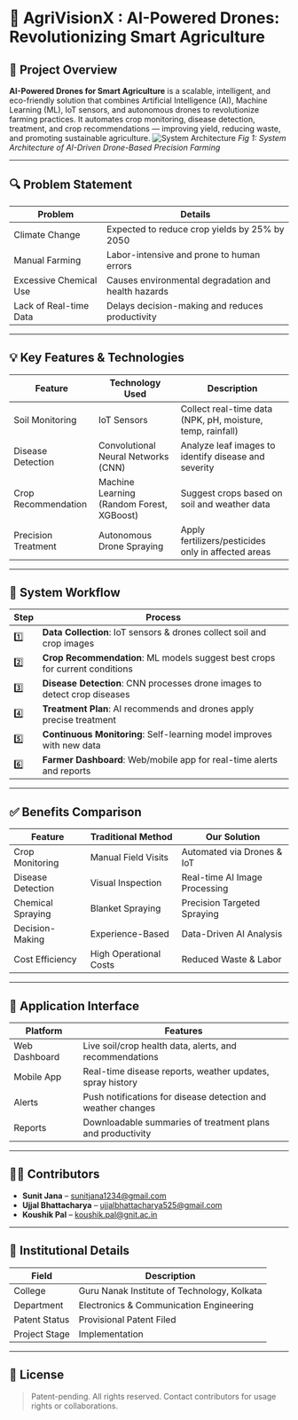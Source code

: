 # 🌾 AgriVisionX : AI-Powered Drones: Revolutionizing Smart Agriculture

## 📌 Project Overview

**AI-Powered Drones for Smart Agriculture** is a scalable, intelligent, and eco-friendly solution that combines Artificial Intelligence (AI), Machine Learning (ML), IoT sensors, and autonomous drones to revolutionize farming practices. It automates crop monitoring, disease detection, treatment, and crop recommendations — improving yield, reducing waste, and promoting sustainable agriculture.
![System Architecture](images/system_architecture.png)
*Fig 1: System Architecture of AI-Driven Drone-Based Precision Farming*

---

## 🔍 Problem Statement

| Problem | Details |
|--------|---------|
| Climate Change | Expected to reduce crop yields by 25% by 2050 |
| Manual Farming | Labor-intensive and prone to human errors |
| Excessive Chemical Use | Causes environmental degradation and health hazards |
| Lack of Real-time Data | Delays decision-making and reduces productivity |

---

## 💡 Key Features & Technologies

| Feature | Technology Used | Description |
|--------|----------------|-------------|
| Soil Monitoring | IoT Sensors | Collect real-time data (NPK, pH, moisture, temp, rainfall) |
| Disease Detection | Convolutional Neural Networks (CNN) | Analyze leaf images to identify disease and severity |
| Crop Recommendation | Machine Learning (Random Forest, XGBoost) | Suggest crops based on soil and weather data |
| Precision Treatment | Autonomous Drone Spraying | Apply fertilizers/pesticides only in affected areas |

---

## 🧠 System Workflow

| Step | Process |
|------|---------|
| 1️⃣ | **Data Collection**: IoT sensors & drones collect soil and crop images |
| 2️⃣ | **Crop Recommendation**: ML models suggest best crops for current conditions |
| 3️⃣ | **Disease Detection**: CNN processes drone images to detect crop diseases |
| 4️⃣ | **Treatment Plan**: AI recommends and drones apply precise treatment |
| 5️⃣ | **Continuous Monitoring**: Self-learning model improves with new data |
| 6️⃣ | **Farmer Dashboard**: Web/mobile app for real-time alerts and reports |

---

## ✅ Benefits Comparison

| Feature | Traditional Method | Our Solution |
|--------|-------------------|--------------|
| Crop Monitoring | Manual Field Visits | Automated via Drones & IoT |
| Disease Detection | Visual Inspection | Real-time AI Image Processing |
| Chemical Spraying | Blanket Spraying | Precision Targeted Spraying |
| Decision-Making | Experience-Based | Data-Driven AI Analysis |
| Cost Efficiency | High Operational Costs | Reduced Waste & Labor |

---

## 📱 Application Interface

| Platform | Features |
|----------|----------|
| Web Dashboard | Live soil/crop health data, alerts, and recommendations |
| Mobile App | Real-time disease reports, weather updates, spray history |
| Alerts | Push notifications for disease detection and weather changes |
| Reports | Downloadable summaries of treatment plans and productivity |

---

## 👨‍🔬 Contributors

- **Sunit Jana** – [sunitjana1234@gmail.com](mailto:sunitjana1234@gmail.com)  
- **Ujjal Bhattacharya** – [ujjalbhattacharya525@gmail.com](mailto:ujjalbhattacharya525@gmail.com)  
- **Koushik Pal** – [koushik.pal@gnit.ac.in](mailto:koushik.pal@gnit.ac.in)

---

## 🏫 Institutional Details

| Field | Description |
|-------|-------------|
| College | Guru Nanak Institute of Technology, Kolkata |
| Department | Electronics & Communication Engineering |
| Patent Status | Provisional Patent Filed |
| Project Stage | Implementation |


---

## 📃 License

> Patent-pending. All rights reserved. Contact contributors for usage rights or collaborations.
